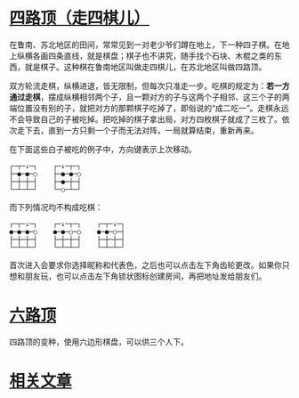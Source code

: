 # [四路顶（走四棋儿）](https://siluding.daoapp.io/SiLuDing)

在鲁南、苏北地区的田间，常常见到一对老少爷们蹲在地上，下一种四子棋。在地上纵横各画四条直线，就是棋盘；棋子也不讲究，随手找个石块、木棍之类的东西，就是棋子。这种棋在鲁南地区叫做走四棋儿，在苏北地区叫做四路顶。

双方轮流走棋，纵横进退，皆无限制，但每次只准走一步。吃棋的规定为：**若一方通过走棋**，摆成纵横相邻两个子，且一颗对方的子与这两个子相邻、这三个子的两端位置没有别的子，就把对方的那颗棋子吃掉了，即俗说的“成二吃一”。走棋永远不会导致自己的子被吃掉。把吃掉的棋子拿出局，对方四枚棋子就成了三枚了。依次走下去，直到一方只剩一个子而无法对阵，一局就算结束，重新再来。

在下面这些白子被吃的例子中，方向键表示上次移动。

```
┌─┬─↓─┐    ┌─↓─┬─┐
├─●─●─○    ├─●─●─○
├─┼─┼─┤    ├─●─┼─┤
└─┴─┴─┘    └─○─┴─┘
```

而下列情况均不构成吃棋：

```
┌─┬─↓─┐    ┌─↓─┬─┐    ┌─┬─↓─┐
●─●─●─○    ●─●─○─○    ●─●─○─┤
├─┼─┼─┤    ├─┼─┼─┤    ├─┼─┼─┤
└─┴─┴─┘    └─┴─┴─┘    └─┴─┴─┘
```

首次进入会要求你选择昵称和代表色，之后也可以点击左下角齿轮更改。如果你只想和朋友玩，也可以点击左下角锁状图标创建房间，再把地址发给朋友们。

# [六路顶](https://siluding.daoapp.io/LiuLuDing)

四路顶的变种，使用六边形棋盘，可以供三个人下。

# [相关文章](https://handsomeone.com/blog/trying-to-develop-a-game/)
